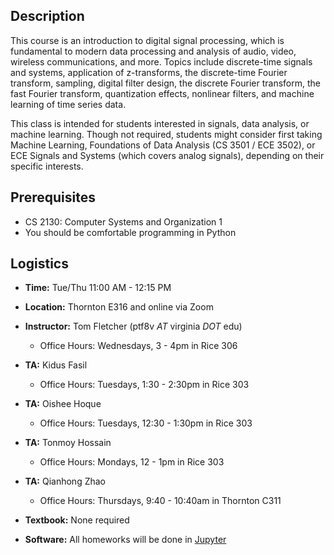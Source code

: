 ## Description

This course is an introduction to digital signal processing, which is
fundamental to modern data processing and analysis of audio, video, wireless
communications, and more. Topics include discrete-time signals and systems,
application of z-transforms, the discrete-time Fourier transform, sampling,
digital filter design, the discrete Fourier transform, the fast Fourier
transform, quantization effects, nonlinear filters, and machine learning of time
series data.

This class is intended for students interested in signals, data
analysis, or machine learning. Though not required, students might consider
first taking Machine Learning, Foundations of Data Analysis (CS 3501 / ECE
3502), or ECE Signals and Systems (which covers analog signals), depending on
their specific interests.


## Prerequisites
* CS 2130: Computer Systems and Organization 1
* You should be comfortable programming in Python

## Logistics

* **Time:** Tue/Thu 11:00 AM - 12:15 PM
* **Location:** Thornton E316 and online via Zoom
* **Instructor:** Tom Fletcher (ptf8v *AT* virginia *DOT* edu)
  - Office Hours: Wednesdays, 3 - 4pm in Rice 306
* **TA:** Kidus Fasil
  - Office Hours: Tuesdays, 1:30 - 2:30pm in Rice 303
* **TA:** Oishee Hoque
  - Office Hours: Tuesdays, 12:30 - 1:30pm in Rice 303
* **TA:** Tonmoy Hossain
  - Office Hours: Mondays, 12 - 1pm in Rice 303
* **TA:** Qianhong Zhao
  - Office Hours: Thursdays, 9:40 - 10:40am in Thornton C311

* **Textbook:** None required
* **Software:** All homeworks will be done in [Jupyter](https://jupyter.org)
